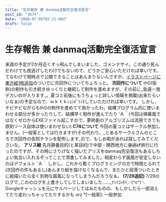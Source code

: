 ```yaml
---
title: "生存報告 兼 danmaq活動完全復活宣言"
post_id: "3674"
date: "2008-07-06T02:21:00Z"
draft: false
---
```


# 生存報告 兼 danmaq活動完全復活宣言

来週の予定が2か月近くすっ飛んでしまいました、ゴメンナサイ。この通り死んだわけでも夜逃げしたわけでもないので、どうかご安心いただければ幸いです。 てなわけで現時点で公開できることはあんまりないんですが、[イラストページに東方絵1枚追加](/3675)のついでに次回作についてちょろっと。  **次回作について** thG(仮称)の制作も引き続きゆっくりと継続して制作を進めますが、その前に_急遽一発デカいのが入ります_。夏コミ前後にもうちょっと詳しい情報を掲載(出来たらいいなぁ)の予定なので、ｗｋｔｋｼｮﾝﾎﾞﾘﾝﾇしていただければ幸いです。 しかし、チビチビながらもthGの制作を進めてて助かったわ。結構プログラム的に使いまわせる部分が多かったりして、結構早く制作が進んでたり 'Ａ｀(今回は弾幕風ではなくゼロからEXEファイル起こすので、夢終劇のアルゴリズムは流用できても原則ソース自体は使いまわせない) **C74について** 今回の夏コミはサークル参加しません。(一般客としては行きますが)その代わり、_とあるサークルさんのところで次回作の告知チラシを配布します_ので、もしお暇があれば探してみてくださいな。 **アリス絵** 先月静養目的(と某目的)で中部・関西地方に<del>夜逃げ</del>旅行に行ったのですが、その時にさりげなく描いたアリスをdanmaq完全復活もあるしちょい気合い入れるぞってことで清書してみました。相変わらず画風が安定しないのはデフォルト 'Ａ｀ しかし、これから暫くプログラミングの方で時間とられて(次回作の件もあるし)あんまり絵を描けなくなるんで、またひと段落ついたときに絵描いたら全く別物な画風になってしまうんだろうなぁ。 **(7/29追記)** 7/29のログで_こののログを上書きしてしてしまいました……_ﾅﾝﾃｺｯﾀｲ／(^o^)＼ Googleキャッシュを元にサルベージしてはみたものの、もしかしたら一部消えてたり変わっちゃってたりするかも orz
  *[一般客]: 一般参加
